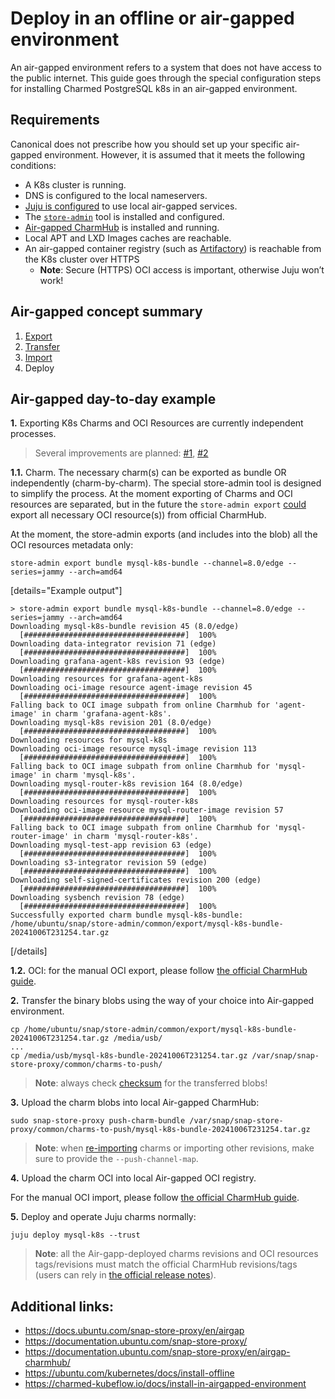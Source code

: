 # Deploy in an offline or air-gapped environment

An air-gapped environment refers to a system that does not have access to the public internet.
This guide goes through the special configuration steps for installing Charmed PostgreSQL k8s in an air-gapped environment.

## Requirements

Canonical does not prescribe how you should set up your specific air-gapped environment. However, it is assumed that it meets the following conditions:

* A K8s cluster is running.
* DNS is configured to the local nameservers.
* [Juju is configured](https://documentation.ubuntu.com/snap-store-proxy/en/airgap-charmhub/#configure-juju) to use local air-gapped services.
* The [`store-admin`](https://snapcraft.io/store-admin) tool is installed and configured.
* [Air-gapped CharmHub](https://documentation.ubuntu.com/snap-store-proxy/en/airgap-charmhub/) is installed and running.
* Local APT and LXD Images caches are reachable.
* An air-gapped container registry (such as [Artifactory](https://jfrog.com/artifactory/)) is reachable from the K8s cluster over HTTPS
  *  **Note**: Secure (HTTPS) OCI access is important, otherwise Juju won’t work!

## Air-gapped concept summary

1. [Export](https://documentation.ubuntu.com/snap-store-proxy/en/airgap-charmhub/#export-packages)
2. [Transfer](https://en.wikipedia.org/wiki/Air_gap_(networking))
3. [Import](https://documentation.ubuntu.com/snap-store-proxy/en/airgap-charmhub/#import-packages)
4. Deploy 

## Air-gapped day-to-day example

**1.** Exporting K8s Charms and OCI Resources are currently independent processes.
> Several improvements are planned:  [#1](https://warthogs.atlassian.net/browse/PF-5369), [#2](https://warthogs.atlassian.net/browse/PF-5185)

**1.1.** Charm. The necessary charm(s) can be exported as bundle OR independently (charm-by-charm). The special store-admin tool is designed to simplify the process. At the moment exporting of Charms and OCI resources are separated, but in the future the `store-admin export` [could](https://documentation.ubuntu.com/snap-store-proxy/en/airgap-charmhub/#export-charms) export all necessary OCI resource(s)) from official CharmHub.

At the moment, the store-admin exports (and includes into the blob) all the OCI resources metadata only:
```shell
store-admin export bundle mysql-k8s-bundle --channel=8.0/edge --series=jammy --arch=amd64
```

[details="Example output"]

```shell
> store-admin export bundle mysql-k8s-bundle --channel=8.0/edge --series=jammy --arch=amd64
Downloading mysql-k8s-bundle revision 45 (8.0/edge)
  [####################################]  100%
Downloading data-integrator revision 71 (edge)
  [####################################]  100%          
Downloading grafana-agent-k8s revision 93 (edge)
  [####################################]  100%          
Downloading resources for grafana-agent-k8s
Downloading oci-image resource agent-image revision 45
  [####################################]  100%
Falling back to OCI image subpath from online Charmhub for 'agent-image' in charm 'grafana-agent-k8s'.
Downloading mysql-k8s revision 201 (8.0/edge)
  [####################################]  100%          
Downloading resources for mysql-k8s
Downloading oci-image resource mysql-image revision 113
  [####################################]  100%
Falling back to OCI image subpath from online Charmhub for 'mysql-image' in charm 'mysql-k8s'.
Downloading mysql-router-k8s revision 164 (8.0/edge)
  [####################################]  100%          
Downloading resources for mysql-router-k8s
Downloading oci-image resource mysql-router-image revision 57
  [####################################]  100%
Falling back to OCI image subpath from online Charmhub for 'mysql-router-image' in charm 'mysql-router-k8s'.
Downloading mysql-test-app revision 63 (edge)
  [####################################]  100%          
Downloading s3-integrator revision 59 (edge)
  [####################################]  100%          
Downloading self-signed-certificates revision 200 (edge)
  [####################################]  100%          
Downloading sysbench revision 78 (edge)
  [####################################]  100%          
Successfully exported charm bundle mysql-k8s-bundle: /home/ubuntu/snap/store-admin/common/export/mysql-k8s-bundle-20241006T231254.tar.gz

```

[/details]

**1.2.** OCI: for the manual OCI export, please follow [the official CharmHub guide](https://documentation.ubuntu.com/snap-store-proxy/en/airgap-charmhub/#export-oci-images).

**2.** Transfer the binary blobs using the way of your choice into Air-gapped environment.

```shell
cp /home/ubuntu/snap/store-admin/common/export/mysql-k8s-bundle-20241006T231254.tar.gz /media/usb/
...
cp /media/usb/mysql-k8s-bundle-20241006T231254.tar.gz /var/snap/snap-store-proxy/common/charms-to-push/
```
> **Note**: always check [checksum](https://en.wikipedia.org/wiki/Checksum) for the transferred blobs!

**3.** Upload the charm blobs into local Air-gapped CharmHub:
```shell
sudo snap-store-proxy push-charm-bundle /var/snap/snap-store-proxy/common/charms-to-push/mysql-k8s-bundle-20241006T231254.tar.gz
```
> **Note**: when [re-importing](https://documentation.ubuntu.com/snap-store-proxy/en/airgap-charmhub/#import-packages) charms or importing other revisions, make sure to provide the `--push-channel-map`.

**4.** Upload the charm OCI into local Air-gapped OCI registry.

For the manual OCI import, please follow [the official CharmHub guide](https://documentation.ubuntu.com/snap-store-proxy/en/airgap-charmhub/#import-packages).

**5.** Deploy and operate Juju charms normally:

```shell
juju deploy mysql-k8s --trust
```
> **Note**: all the Air-gapp-deployed charms revisions and OCI resources tags/revisions must match the official CharmHub revisions/tags (users can rely in [the official release notes](/reference/releases)).

## Additional links:

* https://docs.ubuntu.com/snap-store-proxy/en/airgap
* https://documentation.ubuntu.com/snap-store-proxy/
* https://documentation.ubuntu.com/snap-store-proxy/en/airgap-charmhub/
* https://ubuntu.com/kubernetes/docs/install-offline
* https://charmed-kubeflow.io/docs/install-in-airgapped-environment

